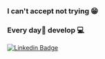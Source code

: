 
### I can't accept not trying 😁
### Every day💮 develop 💻

[![Linkedin Badge](https://img.shields.io/badge/-LinkedIn-blue?style=flat-square&logo=Linkedin&logoColor=white&link=https://www.linkedin.com/in/brunolm/)](https://www.linkedin.com/in/william-yizima-71752047/)

